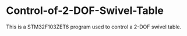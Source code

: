 # Control-of-2-DOF-Swivel-Table
This is a STM32F103ZET6 program used to control a 2-DOF swivel table.
